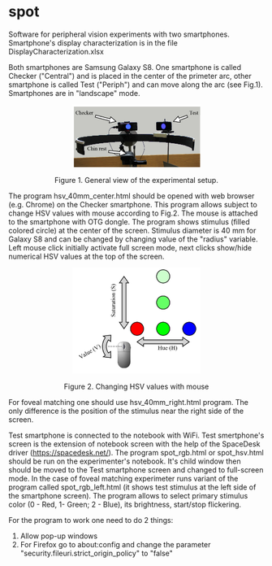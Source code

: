 # spot
Software for peripheral vision experiments with two smartphones.
Smartphone's display characterization is in the file DisplayCharacterization.xlsx

Both smartphones are Samsung Galaxy S8.
One smartphone is called Checker ("Central") and is placed in the center of the primeter arc,
other smartphone is called Test ("Periph") and can move along the arc (see Fig.1).
Smartphones are in "landscape" mode.

<p align="center">
<img src="https://github.com/abelokopytov/spot/raw/master/figs/fig_1.png" width=50%>
</p>
<p align="center">
Figure 1. General view of the experimental setup.
</p>

The program hsv_40mm_center.html should be opened with web browser (e.g. Chrome) on the Checker smartphone.
This program allows subject to change HSV values with mouse according to Fig.2.
The mouse is attached to the smartphone with OTG dongle.
The program shows stimulus (filled colored circle) at the center of the screen.
Stimulus diameter is 40 mm for Galaxy S8 and can be changed by changing value of the "radius" variable.
Left mouse click initially activate full screen mode, next clicks show/hide numerical HSV values at the top of the screen. 

<p align="center">
<img src="https://github.com/abelokopytov/spot/raw/master/figs/fig_2.png" width=50%>
</p>
<p align="center">
Figure 2. Changing HSV values with mouse
</p>

For foveal matching one should use hsv_40mm_right.html program.
The only difference is the position of the stimulus near the right side of the screen.

Test smartphone is connected to the notebook with WiFi.
Test smertphone's screen is the extension of notebook screen with the help of the SpaceDesk driver (https://spacedesk.net/).
The program spot_rgb.html or spot_hsv.html should be run on the experimenter's notebook.
It's child window then should be moved to the Test smartphone screen and changed to full-screen mode.
In the case of foveal matching experimeter runs variant of the program called spot_rgb_left.html (it shows test stimulus at the left side of the smartphone screen).
The program allows to select primary stimulus color (0 - Red, 1- Green; 2 - Blue), its brightness, start/stop flickering.

For the program to work one need to do 2 things:
1. Allow pop-up windows
2. For Firefox go to about:config and change the parameter
"security.fileuri.strict_origin_policy" to "false"

